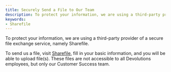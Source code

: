 ```yaml
---
title: Securely Send a File to Our Team
description: To protect your information, we are using a third-party provider of a secure file exchange service, namely Sharefile.
keywords:
- Sharefile
---
```


To protect your information, we are using a third-party provider of a secure file exchange service, namely Sharefile.

To send us a file, visit [Sharefile](https://devolutions.sharefile.com/filedrop), fill in your basic information, and you will be able to upload file(s). These files are not accessible to all Devolutions employees, but only our Customer Success team.